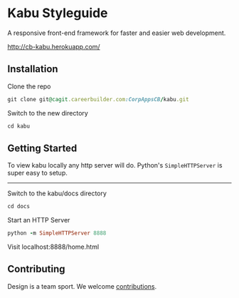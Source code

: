 # Kabu Styleguide

A responsive front-end framework for faster and easier web development. 

http://cb-kabu.herokuapp.com/

## Installation

Clone the repo

```ruby
git clone git@cagit.careerbuilder.com:CorpAppsCB/kabu.git
```

Switch to the new directory

```ruby
cd kabu
```

## Getting Started

To view kabu locally any http server will do. Python's `SimpleHTTPServer` is super easy to setup.

---

Switch to the kabu/docs directory

```ruby
cd docs
```

Start an HTTP Server

```ruby
python -m SimpleHTTPServer 8888
```

Visit localhost:8888/home.html

## Contributing

Design is a team sport. We welcome [contributions](CONTRIBUTING.md).
